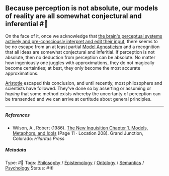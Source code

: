 ## Because perception is not absolute, our models of reality are all somewhat conjectural and inferential #🧠

On the face of it, once we acknowledge that [the brain's perceptual systems actively and pre-consciously interpret and edit their input](The%20brain's%20perceptual%20systems%20actively%20and%20pre-consciously%20interpret%20and%20edit%20their%20input.md), there seems to be no escape from an at least partial [Model Agnosticism](Model%20Agnosticism.md) and a recognition that all ideas are somewhat conjectural and inferitial. If perception is not absolute, then no deduction from perception can be absolute. No matter how ingeniously one juggles with approximations, they do not magically become certainties; at best, they only become the most accurate approximations.

[Aristotle]() escaped this conclusion, and until recently, most philosophers and scientists have followed. They've done so by asserting or assuming or *hoping* that some method exists whereby the uncertanty of perception can be transended and we can arrive at certitude about general principles.

---

##### References

* Wilson, A., Robert (1986). [The New Inquisition Chapter 1. Models, Metaphors, and Idols](The%20New%20Inquisition%20Chapter%201.%20Models,%20Metaphors,%20and%20Idols.md) (Page 11 · Location 208). Grand Junction, Colorado: *Hilaritas Press*

##### Metadata

Type: #🔴 
Tags: [Philosophy](Philosophy.md) / [Epistemology](Epistemology.md) / [Ontology](Ontology.md) / [Semantics](Semantics.md) / [Psychology](Psychology.md)
Status: #☀️ 
